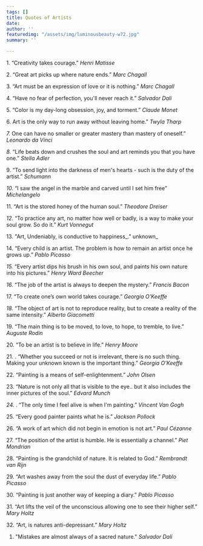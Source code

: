 ```yaml
---
tags: []
title: Quotes of Artists
date: 
author: ''
featuredimg: "/assets/img/luminousbeauty-w72.jpg"
summary: ''

---
```

1\. “Creativity takes courage.” _Henri Matisse_

2\. “Great art picks up where nature ends.” _Marc Chagall_

3\. “Art must be an expression of love or it is nothing.” _Marc Chagall_

4\. “Have no fear of perfection, you'll never reach it.” _Salvador Dali_

5\. “Color is my day-long obsession, joy, and torment.” _Claude Monet_

6\. Art is the only way to run away without leaving home.” _Twyla Tharp_

_7._ One can have no smaller or greater mastery than mastery of oneself.” _Leonardo da Vinci_

_8._ “Life beats down and crushes the soul and art reminds you that you have one.” _Stella Adler_

9\. “To send light into the darkness of men's hearts - such is the duty of the artist.” _Schumann_

_10._ “I saw the angel in the marble and carved until I set him free” _Michelangelo_

11\. “Art is the stored honey of the human soul.” _Theodore Dreiser_

_12._ “To practice any art, no matter how well or badly, is a way to make your soul grow. So do it.” _Kurt Vonnegut_

13\. "Art, Undeniably, is conductive to happiness_." unknown_

14\. “Every child is an artist. The problem is how to remain an artist once he grows up.” _Pablo Picasso_

_15._ “Every artist dips his brush in his own soul, and paints his own nature into his pictures.” _Henry Ward Beecher_

_16._ “The job of the artist is always to deepen the mystery.” _Francis Bacon_

17\. “To create one’s own world takes courage.” _Georgia O’Keeffe_

_18._ “The object of art is not to reproduce reality, but to create a reality of the same intensity.” _Alberto Giacometti_

19\. “The main thing is to be moved, to love, to hope, to tremble, to live.” _Auguste Rodin_

20\. “To be an artist is to believe in life.” _Henry Moore_

21\. . “Whether you succeed or not is irrelevant, there is no such thing. Making your unknown known is the important thing.” _Georgia O’Keeffe_

22\. “Painting is a means of self-enlightenment.” _John Olsen_

23\. “Nature is not only all that is visible to the eye.. but it also includes the inner pictures of the soul.” _Edvard Munch_

_24._ . “The only time I feel alive is when I'm painting.” _Vincent Van Gogh_

25\. “Every good painter paints what he is.” _Jackson Pollock_

26\. “A work of art which did not begin in emotion is not art.” _Paul Cézanne_

27\. “The position of the artist is humble. He is essentially a channel.” _Piet Mondrian_

28\. “Painting is the grandchild of nature. It is related to God.” _Rembrandt van Rijn_

29\. “Art washes away from the soul the dust of everyday life.” _Pablo Picasso_

30\. “Painting is just another way of keeping a diary.” _Pablo Picasso_

31\. “Art lifts the veil of the unconscious allowing one to see their higher self.” _Mary Holtz_

32\. “Art, is natures anti-depressant.” _Mary Holtz_

1. "Mistakes are almost always of a sacred nature." _Salvador_ _Dali_ 